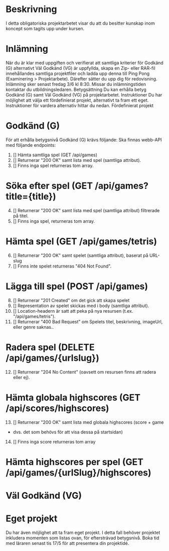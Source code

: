 # Beskrivning
I detta obligatoriska projektarbetet visar du att du besitter kunskap inom koncept som tagits
upp under kursen.
# Inlämning
När du är klar med uppgiften och verifierat att samtliga kriterier för Godkänd (G)
alternativt Väl Godkänd (VG) är uppfyllda, skapa en Zip- eller RAR-fil innehållandes
samtliga projektfiler och ladda upp denna till Ping Pong (Examinering > Projektarbete).
Därefter sätter du upp dig för redovisning.
Inlämning sker senast fredag 3/6 kl 8:30. Missar du inlämningstiden kontaktar du
utbildningsledaren. 
Betygsättning 
Du kan erhålla betyg Godkänd (G) samt Väl Godkänd (VG) på projektarbetet.
Instruktioner
Du har möjlighet att välja ett fördefinierat projekt, alternativt ta fram ett eget. Instruktioner för
vardera alternativ hittar du nedan.
Fördefinierat projekt
# Godkänd (G)
För att erhålla betygsnivå Godkänd (G) krävs följande:
 Ska finnas webb-API med följande endpoints:
 1. [] Hämta samtliga spel (GET /api/games)
 2. [] Returnerar "200 OK" samt lista med spel (samtliga attribut).
 3. [] Finns inga spel returneras tom array. 
 # Söka efter spel (GET /api/games?title={title})
 4.  [] Returnerar "200 OK" samt lista med spel (samtliga attribut) filtrerade  på titel.
 5. [] Finns inga spel, returneras tom array.
 # Hämta spel (GET /api/games/tetris)
 6. [] Returnerar "200 OK" samt spelet (samtliga attribut), baserat på
URL-slug
7. [] Finns inte spelet returneras "404 Not Found".
# Lägga till spel (POST /api/games)
8. [] Returnerar "201 Created" om det gick att skapa spelet
9. [] Representation av spelet skickas med i body (samtliga
attribut).
10. [] Location-headern är satt att peka på nya resursen (t.ex.
"/api/games/tetris").
11. [] Returnerar "400 Bad Request" om
 Spelets titel, beskrivning, imageUrl, eller genre saknas..
 # Radera spel (DELETE /api/games/{urlslug})
12. [] Returnerar "204 No Content" (oavsett om resursen finns att radera
eller ej).
# Hämta globala highscores (GET /api/scores/highscores)
13. [] Returnerar "200 OK" samt lista med globala highscores (score + game
- dvs. det som behövs för att visa dessa på startsidan)
14. [] Finns inga score returneras tom array
# Hämta highscores per spel (GET /api/games/{urlSlug}/highscores) 

# Väl Godkänd (VG)
 
# Eget projekt
Du har även möjlighet att ta fram eget projekt. I detta fall behöver projektet inkludera
momenten som listas ovan, för eftersträvad betygsnivå. Boka tid med läraren senast tis
17/5 för att presentera din projektidé.
